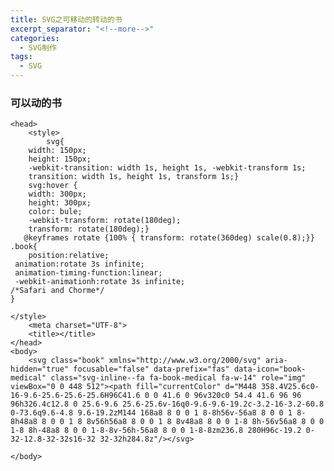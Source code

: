```yaml
---
title: SVG之可移动的转动的书
excerpt_separator: "<!--more-->"
categories: 
  - SVG制作
tags:
  - SVG
---
```

### 可以动的书
<!--more-->
<section class="page__content" itemprop="text">

	<head>
		<style>
			svg{
        width: 150px;
        height: 150px;
        -webkit-transition: width 1s, height 1s, -webkit-transform 1s;
        transition: width 1s, height 1s, transform 1s;}
        svg:hover {
        width: 300px;
        height: 300px;
        color: bule;
        -webkit-transform: rotate(180deg);
        transform: rotate(180deg);}
       @keyframes rotate {100% { transform: rotate(360deg) scale(0.8);}}
	.book{
		position:relative;  
     animation:rotate 3s infinite;  
     animation-timing-function:linear;  
     -webkit-animationh:rotate 3s infinite;  
    /*Safari and Chorme*/  	
	}

    </style>
		<meta charset="UTF-8">
		<title></title>
	</head>
	<body>
		<svg class="book" xmlns="http://www.w3.org/2000/svg" aria-hidden="true" focusable="false" data-prefix="fas" data-icon="book-medical" class="svg-inline--fa fa-book-medical fa-w-14" role="img" viewBox="0 0 448 512"><path fill="currentColor" d="M448 358.4V25.6c0-16-9.6-25.6-25.6-25.6H96C41.6 0 0 41.6 0 96v320c0 54.4 41.6 96 96 96h326.4c12.8 0 25.6-9.6 25.6-25.6v-16q0-9.6-9.6-19.2c-3.2-16-3.2-60.8 0-73.6q9.6-4.8 9.6-19.2zM144 168a8 8 0 0 1 8-8h56v-56a8 8 0 0 1 8-8h48a8 8 0 0 1 8 8v56h56a8 8 0 0 1 8 8v48a8 8 0 0 1-8 8h-56v56a8 8 0 0 1-8 8h-48a8 8 0 0 1-8-8v-56h-56a8 8 0 0 1-8-8zm236.8 280H96c-19.2 0-32-12.8-32-32s16-32 32-32h284.8z"/></svg>
	
	</body>
